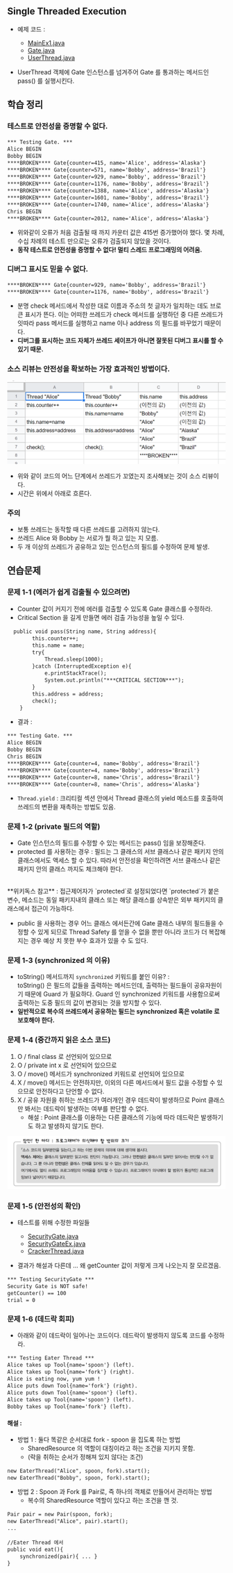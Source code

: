 ## Single Threaded Execution 
* 예제 코드 : 
    * [MainEx1.java](./MainEx1.java)
    * [Gate.java](./Gate.java)
    * [UserThread.java](./UserThread.java)
    
* UserThread 객체에 Gate 인스턴스를 넘겨주어 Gate 를 통과하는 메서드인 pass() 를 실행시킨다. 

## 학습 정리 
### 테스트로 안전성을 증명할 수 없다.
```
*** Testing Gate. ***
Alice BEGIN
Bobby BEGIN
****BROKEN**** Gate{counter=415, name='Alice', address='Alaska'}
****BROKEN**** Gate{counter=571, name='Bobby', address='Brazil'}
****BROKEN**** Gate{counter=929, name='Bobby', address='Brazil'}
****BROKEN**** Gate{counter=1176, name='Bobby', address='Brazil'}
****BROKEN**** Gate{counter=1388, name='Alice', address='Alaska'}
****BROKEN**** Gate{counter=1601, name='Bobby', address='Brazil'}
****BROKEN**** Gate{counter=1740, name='Alice', address='Alaska'}
Chris BEGIN
****BROKEN**** Gate{counter=2012, name='Alice', address='Alaska'}
```
* 위와같이 오류가 처음 검출될 때 까지 카운터 값은 415번 증가했어야 했다. 
몇 차례, 수십 차례의 테스트 만으로는 오류가 검출되지 않았을 것이다. 
* **동작 테스트로 안전성을 증명할 수 없다! 멀티 스레드 프로그래밍의 어려움.**

### 디버그 표시도 믿을 수 없다. 
```
****BROKEN**** Gate{counter=929, name='Bobby', address='Brazil'}
****BROKEN**** Gate{counter=1176, name='Bobby', address='Brazil'}
```
* 분명 check 메서드에서 작성한 대로 이름과 주소의 첫 글자가 일치하는 데도 브로큰 표시가 뜬다. 
이는 어떠한 쓰레드가 check 메서드를 실행하던 중 다른 쓰레드가 잇따라 pass 메서드를 실행하고 
name 이나 address 의 필드를 바꾸었기 때문이다. 
* **디버그를 표시하는 코드 자체가 쓰레드 세이프가 아니면 잘못된 디버그 표시를 할 수 있기 때문.**

### 소스 리뷰는 안전성을 확보하는 가장 효과적인 방법이다. 

![AliceAndBob](./alice-and-bob.png)

* 위와 같이 코드의 어느 단계에서 쓰레드가 꼬였는지 조사해보는 것이 소스 리뷰이다.
* 시간은 위에서 아래로 흐른다. 

### 주의 
* 보통 쓰레드는 동작할 때 다른 쓰레드를 고려하지 않는다. 
* 쓰레드 Alice 와 Bobby 는 서로가 뭘 하고 있는 지 모름. 
* 두 개 이상의 쓰레드가 공유하고 있는 인스턴스의 필드를 수정하여 문제 발생. 
 

## 연습문제 

### 문제 1-1 (에러가 쉽게 검출될 수 있으려면)
* Counter 값이 커지기 전에 에러를 검출할 수 있도록 Gate 클래스를 수정하라. 
* Critical Section 을 길게 만들면 에러 검출 가능성을 높일 수 있다. 

```
  public void pass(String name, String address){
        this.counter++;
        this.name = name;
        try{
            Thread.sleep(1000);
        }catch (InterruptedException e){
            e.printStackTrace();
            System.out.println("***CRITICAL SECTION***");
        }
        this.address = address;
        check();
    }
```

* 결과 : 

```
*** Testing Gate. ***
Alice BEGIN
Bobby BEGIN
Chris BEGIN
****BROKEN**** Gate{counter=4, name='Bobby', address='Brazil'}
****BROKEN**** Gate{counter=4, name='Bobby', address='Brazil'}
****BROKEN**** Gate{counter=8, name='Chris', address='Brazil'}
****BROKEN**** Gate{counter=8, name='Chris', address='Alaska'}
```

* `Thread.yield` : 크리티컬 섹션 안에서 Thread 클래스의 yield 메소드를 
호출하여 쓰레드의 변환을 재촉하는 방법도 있음. 

### 문제 1-2 (private 필드의 역할)
* Gate 인스턴스의 필드를 수정할 수 있는 메서드는 pass() 임을 보장해준다. 
* protected 를 사용하는 경우 : 필드는 그 클래스의 서브 클래스나 같은 패키지 
안의 클래스에서도 액세스 할 수 있다. 따라서 안전성을 확인하려면 서브 클래스나 
같은 패키지 안의 클래스 까지도 체크해야 한다. 
<br/> 
**위키독스 참고** : 
접근제어자가 `protected`로 설정되었다면 `protected`가 붙은 변수, 메소드는 동일
패키지내의 클래스 또는 해당 클래스를 상속받은 외부 패키지의 클래스에서 접근이 가능하다.
<br/>

* public 을 사용하는 경우 어느 클래스 에서든간에 Gate 클래스 내부의 필드들을 
수정할 수 있게 되므로 Thread Safety 를 얻을 수 없을 뿐만 아니라 코드가 더 
복잡해 지는 경우 예상 치 못한 부수 효과가 있을 수 도 있다.

### 문제 1-3 (synchronized 의 이유)
* toString() 메서드까지 `synchronized` 키워드를 붙인 이유? :  
toString() 은 필드의 값들을 출력하는 메서드인데, 출력하는 필드들이 
공유자원이기 때문에 Guard 가 필요하다. Guard 인 synchronized 키워드를 사용함으로써 
출력하는 도중 필드의 값이 변경되는 것을 방지할 수 있다.
* **일반적으로 복수의 쓰레드에서 공유하는 필드는 synchronized 혹은 volatile 로 보호해야 한다.**

### 문제 1-4 (중간까지 읽은 소스 코드)
 1. O / final class 로 선언되어 있으므로 
 2. O / private int x 로 선언되어 있으므로 
 3. O / move() 메서드가 synchronized 키워드로 선언되어 있으므로 
 4. X / move() 메서드는 안전하지만, 이외의 다른 메서드에서 필드 값을 수정할 수 있으므로 
 안전하다고 단언할 수 없다.   
 5. X / 공유 자원을 취하는 쓰레드가 여러개인 경우 데드락이 발생하므로 
 Point 클래스만 봐서는 데드락이 발생하는 여부를 판단할 수 없다. 
    * 해설 : Point 클래스를 이용하는 다른 클래스의 기능에 따라 데드락은 
    발생하기도 하고 발생하지 않기도 한다. 

![problemOfMultiThreading](./problem-of-multi-threading.png)

### 문제 1-5 (안전성의 확인)
* 테스트를 위해 수정한 파일들 
    * [SecurityGate.java](./SecurityGate.java)
    * [SecurityGateEx.java](./SecurityGateEx.java)
    * [CrackerThread.java](./CrackerThread.java)

* 결과가 해설과 다른데 ... 왜 getCounter 값이 저렇게 크게 나오는지 잘 모르겠음. 

```
*** Testing SecurityGate *** 
Security Gate is NOT safe!
getCounter() == 100
trial = 0
```

### 문제 1-6 (데드락 회피)
* 아래와 같이 데드락이 일어나는 코드이다. 데드락이 발생하지 않도록 코드를 수정하라.  
```
*** Testing Eater Thread ***
Alice takes up Tool{name='spoon'} (left).
Alice takes up Tool{name='fork'} (right).
Alice is eating now, yum yum ! 
Alice puts down Tool{name='fork'} (right).
Alice puts down Tool{name='spoon'} (left).
Alice takes up Tool{name='spoon'} (left).
Bobby takes up Tool{name='fork'} (left).
```

#### 해설 : 
* 방법 1 : 둘다 똑같은 순서대로 fork - spoon 을 집도록 하는 방법
    * SharedResource 의 역할이 대칭이라고 하는 조건을 지키지 못함.
    * (락을 취하는 순서가 정해져 있지 않다는 조건) 
```
new EaterThread("Alice", spoon, fork).start();
new EaterThread("Bobby", spoon, fork).start();
```
* 방법 2 : Spoon 과 Fork 를 Pair로, 즉 하나의 객체로 만들어서 관리하는 방법
    * 복수의 SharedResource 역할이 있다고 하는 조건을 깬 것.  
```
Pair pair = new Pair(spoon, fork);
new EaterThread("Alice", pair).start(); 
...

//Eater Thread 에서 
public void eat(){
    synchronized(pair){ ... }
}
```